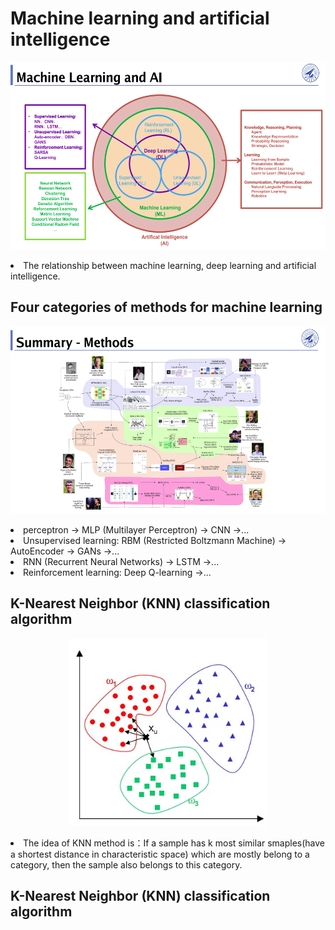 # **Machine learning and artificial intelligence**

<p align="center">
  <img height="300" src="https://github.com/ER-lab/ML-DL_NWPU/blob/main/1_machine_learning_class/image/ml&ai_image.png" />
</p

- The relationship between machine learning, deep learning and artificial intelligence.

## **Four categories of methods for machine learning**
<p align="center">
  <img height="300" src="https://github.com/ER-lab/ML-DL_NWPU/blob/main/1_machine_learning_class/image/ml_methods.png" />
</p

- perceptron -> MLP (Multilayer Perceptron) -> CNN ->...
- Unsupervised learning: RBM (Restricted Boltzmann Machine) -> AutoEncoder -> GANs ->...
- RNN (Recurrent Neural Networks) -> LSTM ->...
- Reinforcement learning: Deep Q-learning ->...

## **K-Nearest Neighbor (KNN) classification algorithm**
<p align="center">
  <img height="300" src="https://github.com/ER-lab/ML-DL_NWPU/blob/main/1_machine_learning_class/image/knn.png" />
</p

- The idea of KNN method is：If a sample has k most similar smaples(have a shortest distance in characteristic space) which are mostly belong to a category, then the sample also belongs to this category. 

## **K-Nearest Neighbor (KNN) classification algorithm**

